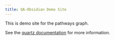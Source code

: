 ```yaml
---
title: QA-Obsidian Demo Site
---
```

This is demo site for the pathways graph.

See the [quartz documentation](https://quartz.jzhao.xyz) for more information.
